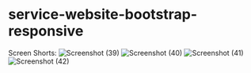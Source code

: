 # service-website-bootstrap-responsive
Screen Shorts:
![Screenshot (39)](https://github.com/coder-riad/service-website-bootstrap-responsive/assets/119622927/f8a3efd4-442d-40f9-8109-e51121e64259)
![Screenshot (40)](https://github.com/coder-riad/service-website-bootstrap-responsive/assets/119622927/08691982-5b37-4c20-b875-369fcc730fb6)
![Screenshot (41)](https://github.com/coder-riad/service-website-bootstrap-responsive/assets/119622927/72adca4d-7a9b-4e45-b372-84bb9ef4d3f3)
![Screenshot (42)](https://github.com/coder-riad/service-website-bootstrap-responsive/assets/119622927/56952d2e-42af-40a1-b32c-f09ef3767ec7)
